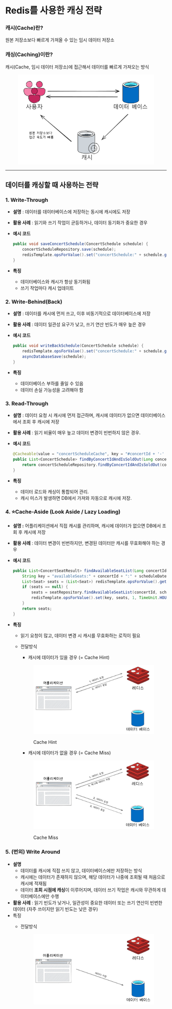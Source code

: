 # Redis를 사용한 캐싱 전략

### 캐시(Cache)란?

원본 저장소보다 빠르게 가져올 수 있는 임시 데이터 저장소

### 캐싱(Caching)이란?

캐시(Cache, 임시 데이터 저장소)에 접근해서 데이터를 빠르게 가져오는 방식

<figure><img src="../.gitbook/assets/image (23) (1).png" alt=""><figcaption></figcaption></figure>

***

## 데이터를 캐싱할 때 사용하는 전략

### 1. Write-Through

* **설명** : 데이터를 데이터베이스에 저장하는 동시에 캐시에도 저장
* **활용 사례** : 읽기와 쓰기 작업이 균등하거나, 데이터 동기화가 중요한 경우
*   **예시 코드**

    ```java
    public void saveConcertSchedule(ConcertSchedule schedule) {
        concertScheduleRepository.save(schedule);
        redisTemplate.opsForValue().set("concertSchedule:" + schedule.getId(), schedule);
    }
    ```
* **특징**
  * 데이터베이스와 캐시가 항상 동기화됨
  * 쓰기 작업마다 캐시 업데이트

### 2. Write-Behind(Back)

* **설명** : 데이터를 캐시에 먼저 쓰고, 이후 비동기적으로 데이터베이스에 저장
* **활용 사례** : 데이터 일관성 요구가 낮고, 쓰기 연산 빈도가 매우 높은 경우
*   **예시 코드**

    ```java
    public void writeBackSchedule(ConcertSchedule schedule) {
        redisTemplate.opsForValue().set("concertSchedule:" + schedule.getId(), schedule);
        asyncDatabaseSave(schedule);
    }
    ```
* **특징**
  * 데이터베이스 부하를 줄일 수 있음
  * 데이터 손실 가능성을 고려해야 함

### 3. Read-Through

* **설명** : 데이터 요청 시 캐시에 먼저 접근하며, 캐시에 데이터가 없으면 데이터베이스에서 조회 후 캐시에 저장
* **활용 사례** : 읽기 비율이 매우 높고 데이터 변경이 빈번하지 않은 경우.
*   **예시 코드**

    ```java
    @Cacheable(value = "concertScheduleCache", key = "#concertId + '-' + #isSoldOut")
    public List<ConcertSchedule> findByConcertIdAndIsSoldOut(Long concertId, boolean isSoldOut) {
        return concertScheduleRepository.findByConcertIdAndIsSoldOut(concertId, isSoldOut);
    }
    ```
* **특징**
  * 데이터 로드와 캐싱이 통합되어 관리.
  * 캐시 미스가 발생하면 DB에서 가져와 자동으로 캐시에 저장.

### 4. ⭐Cache-Aside (Look Aside / Lazy Loading) <a href="#cache-aside" id="cache-aside"></a>

* **설명 :** 어플리케이션에서 직접 캐시를 관리하며, 캐시에 데이터가 없으면 DB에서 조회 후 캐시에 저장
* **활용 사례** : 데이터 변경이 빈번하지만, 변경된 데이터만 캐시를 무효화해야 하는 경우
*   **예시 코드**

    ```java
    public List<ConcertSeatResult> findAvailableSeatList(Long concertId, LocalDate scheduleDate) {
        String key = "availableSeats:" + concertId + ":" + scheduleDate;
        List<Seat> seats = (List<Seat>) redisTemplate.opsForValue().get(key);
        if (seats == null) {
            seats = seatRepository.findAvailableSeatList(concertId, scheduleDate);
            redisTemplate.opsForValue().set(key, seats, 1, TimeUnit.HOURS);
        }
        return seats;
    }
    ```
* **특징**
  * 읽기 요청이 많고, 데이터 변경 시 캐시를 무효화하는 로직이 필요
  *   전달방식

      * 캐시에 데이터가 있을 경우 (= Cache Hint)

      <figure><img src="../.gitbook/assets/image (28) (1).png" alt=""><figcaption><p>Cache Hint</p></figcaption></figure>

      * 캐시에 데이터가 없을 경우 (= Cache Miss)

      <figure><img src="../.gitbook/assets/image (27) (1).png" alt=""><figcaption><p>Cache Miss</p></figcaption></figure>

### 5. (번외) Write Around

* **설명**&#x20;
  * 데이터를 캐시에 직접 쓰지 않고, 데이터베이스에만 저장하는 방식
  * 캐시에는 데이터가 존재하지 않으며, 해당 데이터가 나중에 조회될 때 처음으로 캐시에 적재됨
  * 데이터 **조회 시점에 캐싱**이 이루어지며, 데이터 쓰기 작업은 캐시와 무관하게 데이터베이스에만 수행
* **활용 사례** : 읽기 빈도가 낮거나, 일관성이 중요한 데이터 또는 쓰기 연산이 빈번한 데이터 (자주 쓰이지만 읽기 빈도는 낮은 경우)
* 특징
  *   전달방식

      <figure><img src="../.gitbook/assets/image (26) (1).png" alt=""><figcaption></figcaption></figure>

